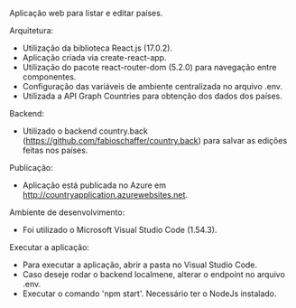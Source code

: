 Aplicação web para listar e editar países.

Arquitetura:

- Utilização da biblioteca React.js (17.0.2).
- Aplicação criada via create-react-app.
- Utilização do pacote react-router-dom (5.2.0) para navegação entre componentes.
- Configuração das variáveis de ambiente centralizada no arquivo .env.
- Utilizada a API Graph Countries para obtenção dos dados dos países.

Backend:

- Utilizado o backend country.back (https://github.com/fabioschaffer/country.back) para salvar as edições feitas nos países.

Publicação:

- Aplicação está publicada no Azure em http://countryapplication.azurewebsites.net.

Ambiente de desenvolvimento:

- Foi utilizado o Microsoft Visual Studio Code (1.54.3).

Executar a aplicação:

- Para executar a aplicação, abrir a pasta no Visual Studio Code.
- Caso deseje rodar o backend localmene, alterar o endpoint no arquivo .env.
- Executar o comando 'npm start'. Necessário ter o NodeJs instalado.
